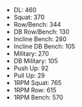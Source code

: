 * DL: 460
*  Squat: 370
*  Row/Bench: 344
*  DB Row/Bench: 130
*  Incline Bench: 280
*  Incline DB Bench: 105
*  Military: 270
*  DB Military: 105
*  Push Up: 92
*  Pull Up: 29
*  1RPM Squat: 765
*  1RPM Row: 615
*  1RPM Bench: 570

